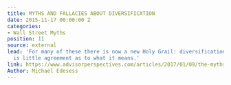 ```yaml
---
title: MYTHS AND FALLACIES ABOUT DIVERSIFICATION
date: 2015-11-17 00:00:00 Z
categories:
- Wall Street Myths
position: 11
source: external
lead: 'For many of these there is now a new Holy Grail: diversification. But there
  is little agreement as to what it means.'
link: https://www.advisorperspectives.com/articles/2017/01/09/the-myths-and-fallacies-about-diversified-portfolios
Author: Michael Edesess
---
```


